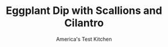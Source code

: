 ---
layout: ../../layouts/MarkdownPostLayout.astro
title: Eggplant Dip with Scallions and Cilantro
author: America's Test Kitchen
pubDate: 2023-03-15
description: "This creamy, smoky roasted eggplant dip is easy to make and infinitely customizable."
image_url: https://res.cloudinary.com/hksqkdlah/image/upload/ar_1:1,c_fill,dpr_2.0,f_auto,fl_lossy.progressive.strip_profile,g_faces:auto,q_auto:low,w_344/SFS_BabaGhanoushScallionsCilantro-4_q2gzsa
tags: ["Side Dishes","Middle Eastern","Vegetables","Condiments"]
calories: 988
protein: 4
carbohydrates: 12
fats: 
fiber: 5
ingredients: ["2 (12-ounce), eggplants","1 tablespoon, lemon juice, plus extra for seasoning","1 , garlic clove, minced to paste","1 teaspoon, table salt","¼ cup, tahini","¼ cup, extra-virgin olive oil, divided","2 , scallions, sliced thin","2 tablespoons, chopped fresh cilantro","½ teaspoon, ground cumin, plus extra for seasoning","¼ teaspoon, red pepper flakes, plus extra for seasoning"]
serves: 4
time: "1¼ hours"
instructions: ["Poke each eggplant about 6 times with paring knife.","FOR THE OVEN: Adjust oven rack 8 inches from broiler element and heat broiler. Line rimmed baking sheet with aluminum foil.","FOR A CHARCOAL GRILL: Open bottom vent completely. Light large chimney starter filled with charcoal briquettes (6 quarts). When top coals are partially covered with ash, pour evenly over grill. Set cooking grate in place, cover, and open lid vent completely. Heat grill until hot, about 5 minutes.","FOR A GAS GRILL: Turn all burners to high; cover; and heat grill until hot, about 15 minutes. Turn all burners to medium-high.","Place eggplants on prepared sheet (or directly on cooking grate) and broil (or grill, covered) for 20 minutes. Remove sheet from oven and flip eggplants (or flip eggplants on grill). Return sheet to oven and broil (or grill, covered) for 10 minutes. (Skin should be charred and have aroma of burning leaves.) Transfer eggplants to plate and let cool completely, about 30 minutes.","Meanwhile, combine lemon juice, garlic, and salt in medium bowl and let sit while eggplants cool.","Working with 1 eggplant at a time, split lengthwise on 1 side through skin and peel back skin to expose flesh. Using spoon, scoop out eggplant flesh; discard eggplant skin. Chop eggplant flesh fine with chef's knife and transfer to bowl with lemon juice mixture.","Add tahini, 2 tablespoons oil, scallions, cilantro, cumin, and pepper flakes to eggplant mixture and whisk to combine. Let dip sit for 20 minutes to allow flavors to blend, stirring occasionally. Season with extra lemon juice, salt, cumin, and pepper flakes to taste. Spread dip in shallow bowl and drizzle with remaining 2 tablespoons oil. Serve."]
nutrition: ["399 mg Potassium","146 mg Phosphorus","83 mg Calcium","1 mg Iron","35 mg Magnesium","482 mg Sodium","21 g Fat","1 mg Niacin (B3)","12 g Monounsaturated","5 g Polyunsaturated","5 mg Vitamin C","3 g Saturated","5 g Fiber","48 µg Folate (food)","5 g Sugars","23 µg Vitamin K","135 g Water","12 g Carbs","48 µg Folate equivalent (total)","4 g Protein","2 mg Vitamin E","6 µg Vitamin A","247 kcal Energy","988 calories"]
notes: "We took inspiration from worldwide iterations of baba ghanoush to create our own version of an eggplant dip. If the only eggplants you can find weigh more than 12 ounces, you may need to go a little heavier on the salt, lemon juice, cumin, and pepper flakes when seasoning to taste in step 6. The finished product should be assertive but not overpowering."
---